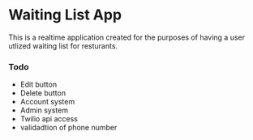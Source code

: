 # Waiting List App

This is a realtime application created for the purposes of having a user utlized waiting list for resturants.

### Todo
- Edit button
- Delete button 
- Account system
- Admin system
- Twilio api access
- validadtion of phone number
